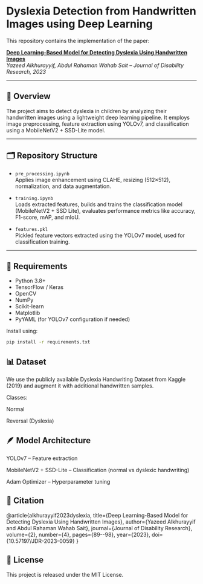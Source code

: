 # Dyslexia Detection from Handwritten Images using Deep Learning

This repository contains the implementation of the paper:

**[Deep Learning-Based Model for Detecting Dyslexia Using Handwritten Images](https://www.researchgate.net/publication/376751665)**  
*Yazeed Alkhurayyif, Abdul Rahaman Wahab Sait – Journal of Disability Research, 2023*

---

## 🧠 Overview

The project aims to detect dyslexia in children by analyzing their handwritten images using a lightweight deep learning pipeline. It employs image preprocessing, feature extraction using YOLOv7, and classification using a MobileNetV2 + SSD-Lite model.

---

## 🗂 Repository Structure

- `pre_processing.ipynb`  
  Applies image enhancement using CLAHE, resizing (512×512), normalization, and data augmentation.

- `training.ipynb`  
  Loads extracted features, builds and trains the classification model (MobileNetV2 + SSD Lite), evaluates performance metrics like accuracy, F1-score, mAP, and mIoU.

- `features.pkl`  
  Pickled feature vectors extracted using the YOLOv7 model, used for classification training.

---

## 🧰 Requirements

- Python 3.8+
- TensorFlow / Keras
- OpenCV
- NumPy
- Scikit-learn
- Matplotlib
- PyYAML (for YOLOv7 configuration if needed)

Install using:

```bash
pip install -r requirements.txt
```
## 📊 Dataset
We use the publicly available Dyslexia Handwriting Dataset from Kaggle (2019) and augment it with additional handwritten samples.

Classes:

Normal

Reversal (Dyslexia)

## 🪶 Model Architecture
YOLOv7 – Feature extraction

MobileNetV2 + SSD-Lite – Classification (normal vs dyslexic handwriting)

Adam Optimizer – Hyperparameter tuning

## 📌 Citation
@article{alkhurayyif2023dyslexia,
  title={Deep Learning-Based Model for Detecting Dyslexia Using Handwritten Images},
  author={Yazeed Alkhurayyif and Abdul Rahaman Wahab Sait},
  journal={Journal of Disability Research},
  volume={2},
  number={4},
  pages={89--98},
  year={2023},
  doi={10.57197/JDR-2023-0059}
}

## 🔖 License
This project is released under the MIT License.

